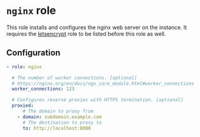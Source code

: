 # `nginx` role

This role installs and configures the nginx web server on the instance. It
requires the [letsencrypt](../letsencrypt/README.md) role to be listed before
this role as well.

## Configuration

```yaml
- role: nginx

  # The number of worker connections. [optional]
  # https://nginx.org/en/docs/ngx_core_module.html#worker_connections
  worker_connections: 123

  # Configures reverse proxies with HTTPS termination. [optional]
  proxied:
      # The domain to proxy from
    - domain: subdomain.example.com
      # The destination to proxy to
      to: http://localhost:8000
```
